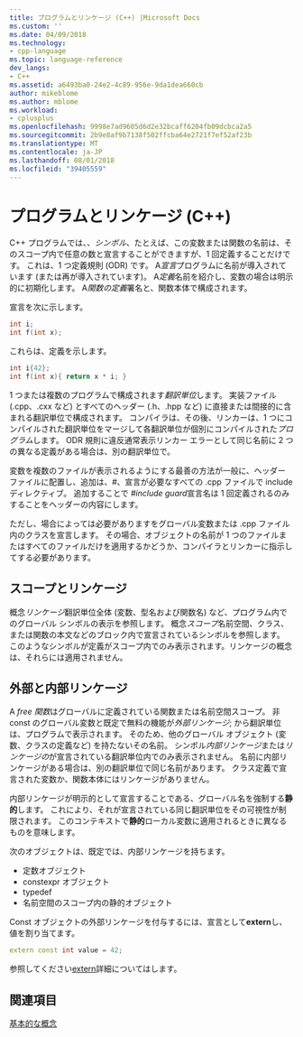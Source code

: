 ```yaml
---
title: プログラムとリンケージ (C++) |Microsoft Docs
ms.custom: ''
ms.date: 04/09/2018
ms.technology:
- cpp-language
ms.topic: language-reference
dev_langs:
- C++
ms.assetid: a6493ba0-24e2-4c89-956e-9da1dea660cb
author: mikeblome
ms.author: mblome
ms.workload:
- cplusplus
ms.openlocfilehash: 9998e7ad9605d6d2e32bcaff6204fb09dcbca2a5
ms.sourcegitcommit: 2b9e8af9b7138f502ffcba64e2721f7ef52af23b
ms.translationtype: MT
ms.contentlocale: ja-JP
ms.lasthandoff: 08/01/2018
ms.locfileid: "39405559"
---
```

# <a name="program-and-linkage-c"></a>プログラムとリンケージ (C++)

C++ プログラムでは、、*シンボル*、たとえば、この変数または関数の名前は、そのスコープ内で任意の数と宣言することができますが、1 回定義することだけです。 これは、1 つ定義規則 (ODR) です。 A*宣言*プログラムに名前が導入されています (または再が導入されています)。 A*定義*名前を紹介し、変数の場合は明示的に初期化します。 A*関数の定義*署名と、関数本体で構成されます。

宣言を次に示します。

```cpp
int i;
int f(int x);
```

これらは、定義を示します。

```cpp
int i{42};
int f(int x){ return x * i; }
```

1 つまたは複数のプログラムで構成されます*翻訳単位*します。 実装ファイル (.cpp、.cxx など) とすべてのヘッダー (.h、.hpp など) に直接または間接的に含まれる翻訳単位で構成されます。 コンパイラは、その後、リンカーは、1 つにコンパイルされた翻訳単位をマージして各翻訳単位が個別にコンパイルされた*プログラム*します。 ODR 規則に違反通常表示リンカー エラーとして同じ名前に 2 つの異なる定義がある場合は、別の翻訳単位で。

変数を複数のファイルが表示されるようにする最善の方法が一般に、ヘッダー ファイルに配置し、追加は、#、宣言が必要なすべての .cpp ファイルで include ディレクティブ。 追加することで *#include guard*宣言名は 1 回定義されるのみすることをヘッダーの内容にします。

ただし、場合によっては必要がありますをグローバル変数または .cpp ファイル内のクラスを宣言します。 その場合、オブジェクトの名前が 1 つのファイルまたはすべてのファイルだけを適用するかどうか、コンパイラとリンカーに指示してする必要があります。

## <a name="linkage-vs-scope"></a>スコープとリンケージ

概念*リンケージ*翻訳単位全体 (変数、型名および関数名) など、プログラム内でのグローバル シンボルの表示を参照します。 概念*スコープ*名前空間、クラス、または関数の本文などのブロック内で宣言されているシンボルを参照します。 このようなシンボルが定義がスコープ内でのみ表示されます。リンケージの概念は、それらには適用されません。 

## <a name="external-vs-internal-linkage"></a>外部と内部リンケージ

A *free 関数*はグローバルに定義されている関数または名前空間スコープ。 非 const のグローバル変数と既定で無料の機能が*外部リンケージ*; から翻訳単位は、プログラムで表示されます。 そのため、他のグローバル オブジェクト (変数、クラスの定義など) を持たないその名前。 シンボル*内部リンケージ*または*リンケージの*が宣言されている翻訳単位内でのみ表示されません。 名前に内部リンケージがある場合は、別の翻訳単位で同じ名前があります。 クラス定義で宣言された変数か、関数本体にはリンケージがありません。 

内部リンケージが明示的として宣言することである、グローバル名を強制する**静的**します。 これにより、それが宣言されている同じ翻訳単位をその可視性が制限されます。 このコンテキストで**静的**ローカル変数に適用されるときに異なるものを意味します。

次のオブジェクトは、既定では、内部リンケージを持ちます。
- 定数オブジェクト
- constexpr オブジェクト
- typedef
- 名前空間のスコープ内の静的オブジェクト

Const オブジェクトの外部リンケージを付与するには、宣言として**extern**し、値を割り当てます。

```cpp
extern const int value = 42;
```

参照してください[extern](extern-cpp.md)詳細についてはします。

## <a name="see-also"></a>関連項目
 [基本的な概念](../cpp/basic-concepts-cpp.md)